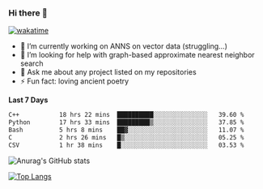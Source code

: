 ### Hi there 👋

[![wakatime](https://wakatime.com/badge/user/8906da98-c623-4aff-ac00-99cb42e09b38.svg)](https://wakatime.com/@8906da98-c623-4aff-ac00-99cb42e09b38)

- 🔭 I’m currently working on ANNS on vector data (struggling...)
- 🤔 I’m looking for help with graph-based approximate nearest neighbor search
- 💬 Ask me about any project listed on my repositories
- ⚡ Fun fact: loving ancient poetry


**Last 7 Days**
<!--START_SECTION:waka-->

```txt
C++           18 hrs 22 mins  ██████████░░░░░░░░░░░░░░░   39.60 %
Python        17 hrs 33 mins  █████████▒░░░░░░░░░░░░░░░   37.85 %
Bash          5 hrs 8 mins    ██▓░░░░░░░░░░░░░░░░░░░░░░   11.07 %
C             2 hrs 26 mins   █▒░░░░░░░░░░░░░░░░░░░░░░░   05.25 %
CSV           1 hr 38 mins    █░░░░░░░░░░░░░░░░░░░░░░░░   03.53 %
```

<!--END_SECTION:waka-->

![Anurag's GitHub stats](https://github-readme-stats.vercel.app/api?username=matchyc&count_private=true&show_icons=true&theme=vue)

[![Top Langs](https://github-readme-stats.vercel.app/api/top-langs/?username=matchyc&langs_count=4&&hide=perl,raku,html,javascript,shell,roff,prolog)](https://github.com/anuraghazra/github-readme-stats)
